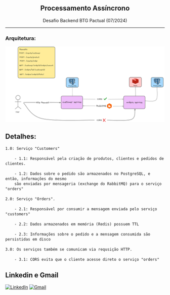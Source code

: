 <h2 align="center"> Processamento Assíncrono </h2>
<p align="center">  Desafio Backend BTG Pactual (07/2024)</p>

<hr>

### Arquitetura:
<p align="center">
    <img src="https://raw.githubusercontent.com/reidn3r/async-btg/main/assets/architecture.png" alt="Software Architecture">
</p>

## Detalhes:
    1.0: Serviço "Customers"
    
        - 1.1: Responsável pela criação de produtos, clientes e pedidos de clientes.

        - 1.2: Dados sobre o pedido são armazenados no PostgreSQL, e então, informações do mesmo
        são enviadas por mensageria (exchange do RabbitMQ) para o serviço "orders"

    2.0: Serviço "Orders".

        - 2.1: Responsável por consumir a mensagem enviada pelo serviço "customers"

        - 2.2: Dados armazenados em memória (Redis) possuem TTL

        - 2.3: Informações sobre o pedido e a mensagem consumida são persistidas em disco

    3.0: Os serviços também se comunicam via requsição HTTP.
    
        - 3.1: CORS evita que o cliente acesse direto o serviço "orders"


## Linkedin e Gmail
<p align="center">

[![LinkedIn](https://img.shields.io/badge/linkedin-%230077B5.svg?style=for-the-badge&logo=linkedin&logoColor=white)](https://linkedin.com/in/reidner-adnan-b19377210) 	[![Gmail](https://img.shields.io/badge/Gmail-D14836?style=for-the-badge&logo=gmail&logoColor=white)](mailto:rdn.adn00@gmail.com)

</p>


